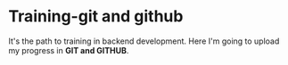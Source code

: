 # Training-git and github
It's the path to training in backend development. Here I'm going to upload my progress in **GIT and GITHUB**.
